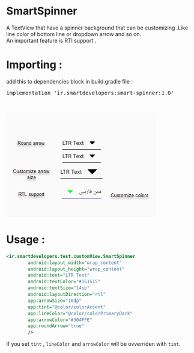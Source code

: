 # SmartSpinner
A TextView that have a spinner background that can be customizing .Like line color of bottom line or dropdown arrow and so on.</br>
An important feature is RTl support .</br>
# Importing :</br>
add this to dependencies block in build.gradle file :</br>
<pre>implementation 'ir.smartdevelopers:smart-spinner:1.0'</pre></br>
![Image](https://github.com/smartdevelopers-ir/SmartSpinner/blob/master/images/spinner.png)
# Usage :
```xml
<ir.smartdevelopers.test.customView.SmartSpinner
        android:layout_width="wrap_content"
        android:layout_height="wrap_content"
        android:text="LTR Text"
        android:textColor="#151515"
        android:textSize="14sp"
        android:layoutDirection="rtl"
        app:arrowSize="10dp"
        app:tint="@color/colorAccent"
        app:lineColor="@color/colorPrimaryDark"
        app:arrowColor="#304FFE"
        app:roundArrow="true"
        />
```
If you set `tint` , `lineColor` and `arrowColor` will be ovverriden with `tint`.
